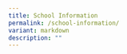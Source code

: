 ```yaml
---
title: School Information
permalink: /school-information/
variant: markdown
description: ""
---
```

